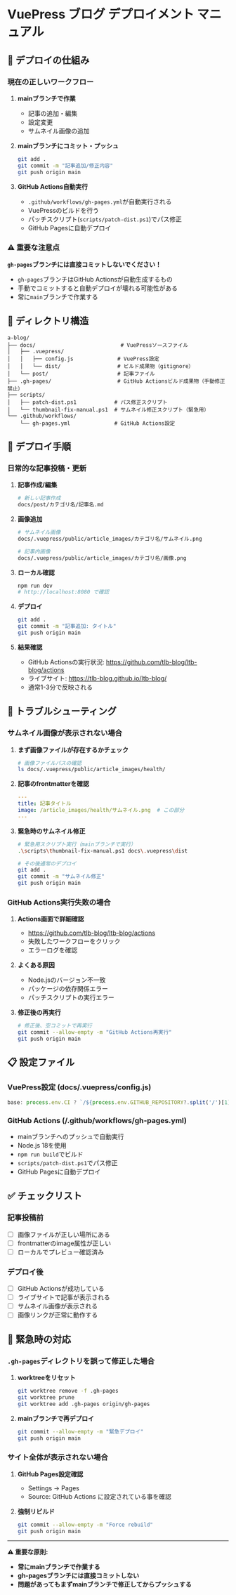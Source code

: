 # VuePress ブログ デプロイメント マニュアル

## 🔄 デプロイの仕組み

### 現在の正しいワークフロー

1. **mainブランチで作業**
   - 記事の追加・編集
   - 設定変更
   - サムネイル画像の追加

2. **mainブランチにコミット・プッシュ**
   ```bash
   git add .
   git commit -m "記事追加/修正内容"
   git push origin main
   ```

3. **GitHub Actions自動実行**
   - `.github/workflows/gh-pages.yml`が自動実行される
   - VuePressのビルドを行う
   - パッチスクリプト(`scripts/patch-dist.ps1`)でパス修正
   - GitHub Pagesに自動デプロイ

### ⚠️ 重要な注意点

**`gh-pages`ブランチには直接コミットしないでください！**

- `gh-pages`ブランチはGitHub Actionsが自動生成するもの
- 手動でコミットすると自動デプロイが壊れる可能性がある
- 常に`main`ブランチで作業する

## 📁 ディレクトリ構造

```
a-blog/
├── docs/                           # VuePressソースファイル
│   ├── .vuepress/
│   │   ├── config.js              # VuePress設定
│   │   └── dist/                  # ビルド成果物（gitignore）
│   └── post/                      # 記事ファイル
├── .gh-pages/                     # GitHub Actionsビルド成果物（手動修正禁止）
├── scripts/
│   ├── patch-dist.ps1            # パス修正スクリプト
│   └── thumbnail-fix-manual.ps1  # サムネイル修正スクリプト（緊急用）
└── .github/workflows/
    └── gh-pages.yml              # GitHub Actions設定
```

## 🚀 デプロイ手順

### 日常的な記事投稿・更新

1. **記事作成/編集**
   ```bash
   # 新しい記事作成
   docs/post/カテゴリ名/記事名.md
   ```

2. **画像追加**
   ```bash
   # サムネイル画像
   docs/.vuepress/public/article_images/カテゴリ名/サムネイル.png
   
   # 記事内画像
   docs/.vuepress/public/article_images/カテゴリ名/画像.png
   ```

3. **ローカル確認**
   ```bash
   npm run dev
   # http://localhost:8080 で確認
   ```

4. **デプロイ**
   ```bash
   git add .
   git commit -m "記事追加: タイトル"
   git push origin main
   ```

5. **結果確認**
   - GitHub Actionsの実行状況: https://github.com/tlb-blog/ltb-blog/actions
   - ライブサイト: https://tlb-blog.github.io/ltb-blog/
   - 通常1-3分で反映される

## 🔧 トラブルシューティング

### サムネイル画像が表示されない場合

1. **まず画像ファイルが存在するかチェック**
   ```bash
   # 画像ファイルパスの確認
   ls docs/.vuepress/public/article_images/health/
   ```

2. **記事のfrontmatterを確認**
   ```yaml
   ---
   title: 記事タイトル
   image: /article_images/health/サムネイル.png  # この部分
   ---
   ```

3. **緊急時のサムネイル修正**
   ```bash
   # 緊急用スクリプト実行（mainブランチで実行）
   .\scripts\thumbnail-fix-manual.ps1 docs\.vuepress\dist
   
   # その後通常のデプロイ
   git add .
   git commit -m "サムネイル修正"
   git push origin main
   ```

### GitHub Actions実行失敗の場合

1. **Actions画面で詳細確認**
   - https://github.com/tlb-blog/ltb-blog/actions
   - 失敗したワークフローをクリック
   - エラーログを確認

2. **よくある原因**
   - Node.jsのバージョン不一致
   - パッケージの依存関係エラー
   - パッチスクリプトの実行エラー

3. **修正後の再実行**
   ```bash
   # 修正後、空コミットで再実行
   git commit --allow-empty -m "GitHub Actions再実行"
   git push origin main
   ```

## 📋 設定ファイル

### VuePress設定 (docs/.vuepress/config.js)
```javascript
base: process.env.CI ? `/${process.env.GITHUB_REPOSITORY?.split('/')[1] || 'ltb-blog'}/` : '/'
```

### GitHub Actions (/.github/workflows/gh-pages.yml)
- mainブランチへのプッシュで自動実行
- Node.js 18を使用
- `npm run build`でビルド
- `scripts/patch-dist.ps1`でパス修正
- GitHub Pagesに自動デプロイ

## ✅ チェックリスト

### 記事投稿前
- [ ] 画像ファイルが正しい場所にある
- [ ] frontmatterのimage属性が正しい
- [ ] ローカルでプレビュー確認済み

### デプロイ後
- [ ] GitHub Actionsが成功している
- [ ] ライブサイトで記事が表示される
- [ ] サムネイル画像が表示される
- [ ] 画像リンクが正常に動作する

## 🚨 緊急時の対応

### `.gh-pages`ディレクトリを誤って修正した場合

1. **worktreeをリセット**
   ```bash
   git worktree remove -f .gh-pages
   git worktree prune
   git worktree add .gh-pages origin/gh-pages
   ```

2. **mainブランチで再デプロイ**
   ```bash
   git commit --allow-empty -m "緊急デプロイ"
   git push origin main
   ```

### サイト全体が表示されない場合

1. **GitHub Pages設定確認**
   - Settings → Pages
   - Source: GitHub Actions に設定されている事を確認

2. **強制リビルド**
   ```bash
   git commit --allow-empty -m "Force rebuild"
   git push origin main
   ```

---

**⚠️ 重要な原則:**
- **常にmainブランチで作業する**
- **gh-pagesブランチには直接コミットしない**
- **問題があってもまずmainブランチで修正してからプッシュする**